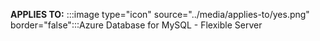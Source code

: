 <Token>**APPLIES TO:** :::image type="icon" source="../media/applies-to/yes.png" border="false":::Azure Database for MySQL - Flexible Server </Token>